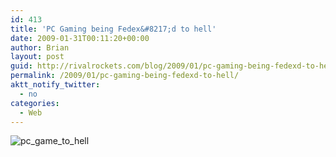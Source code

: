 ```yaml
---
id: 413
title: 'PC Gaming being Fedex&#8217;d to hell'
date: 2009-01-31T00:11:20+00:00
author: Brian
layout: post
guid: http://rivalrockets.com/blog/2009/01/pc-gaming-being-fedexd-to-hell/
permalink: /2009/01/pc-gaming-being-fedexd-to-hell/
aktt_notify_twitter:
  - no
categories:
  - Web
---
```

<img class="aligncenter size-full wp-image-412" src="http://rivalrockets.com/blog/wp-content/uploads/2009/01/pc_game_to_hell.jpg" alt="pc_game_to_hell" />